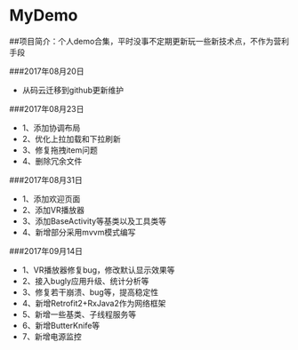 # MyDemo
##项目简介：个人demo合集，平时没事不定期更新玩一些新技术点，不作为营利手段


###2017年08月20日
* 从码云迁移到github更新维护


###2017年08月23日
* 1、添加协调布局
* 2、优化上拉加载和下拉刷新
* 3、修复拖拽item问题
* 4、删除冗余文件

###2017年08月31日
* 1、添加欢迎页面
* 2、添加VR播放器
* 3、添加BaseActivity等基类以及工具类等
* 4、新增部分采用mvvm模式编写

###2017年09月14日
* 1、VR播放器修复bug，修改默认显示效果等
* 2、接入bugly应用升级、统计分析等
* 3、修复若干崩溃、bug等，提高稳定性
* 4、新增Retrofit2+RxJava2作为网络框架
* 5、新增一些基类、子线程服务等
* 6、新增ButterKnife等
* 7、新增电源监控